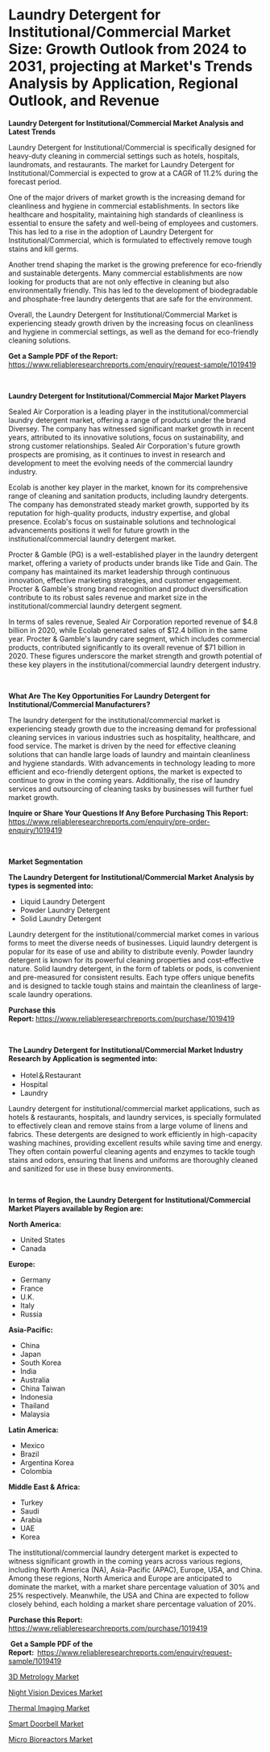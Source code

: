 <p><h1>Laundry Detergent for Institutional/Commercial Market Size: Growth Outlook from 2024 to 2031, projecting at Market's Trends Analysis by Application, Regional Outlook, and Revenue</h1></p><p><strong>Laundry Detergent for Institutional/Commercial Market Analysis and Latest Trends</strong></p>
<p><p>Laundry Detergent for Institutional/Commercial is specifically designed for heavy-duty cleaning in commercial settings such as hotels, hospitals, laundromats, and restaurants. The market for Laundry Detergent for Institutional/Commercial is expected to grow at a CAGR of 11.2% during the forecast period. </p><p>One of the major drivers of market growth is the increasing demand for cleanliness and hygiene in commercial establishments. In sectors like healthcare and hospitality, maintaining high standards of cleanliness is essential to ensure the safety and well-being of employees and customers. This has led to a rise in the adoption of Laundry Detergent for Institutional/Commercial, which is formulated to effectively remove tough stains and kill germs.</p><p>Another trend shaping the market is the growing preference for eco-friendly and sustainable detergents. Many commercial establishments are now looking for products that are not only effective in cleaning but also environmentally friendly. This has led to the development of biodegradable and phosphate-free laundry detergents that are safe for the environment.</p><p>Overall, the Laundry Detergent for Institutional/Commercial Market is experiencing steady growth driven by the increasing focus on cleanliness and hygiene in commercial settings, as well as the demand for eco-friendly cleaning solutions.</p></p>
<p><strong>Get a Sample PDF of the Report:&nbsp;</strong> <a href="https://www.reliableresearchreports.com/enquiry/request-sample/1019419">https://www.reliableresearchreports.com/enquiry/request-sample/1019419</a></p>
<p>&nbsp;</p>
<p><strong>Laundry Detergent for Institutional/Commercial Major Market Players</strong></p>
<p><p>Sealed Air Corporation is a leading player in the institutional/commercial laundry detergent market, offering a range of products under the brand Diversey. The company has witnessed significant market growth in recent years, attributed to its innovative solutions, focus on sustainability, and strong customer relationships. Sealed Air Corporation's future growth prospects are promising, as it continues to invest in research and development to meet the evolving needs of the commercial laundry industry.</p><p>Ecolab is another key player in the market, known for its comprehensive range of cleaning and sanitation products, including laundry detergents. The company has demonstrated steady market growth, supported by its reputation for high-quality products, industry expertise, and global presence. Ecolab's focus on sustainable solutions and technological advancements positions it well for future growth in the institutional/commercial laundry detergent market.</p><p>Procter & Gamble (PG) is a well-established player in the laundry detergent market, offering a variety of products under brands like Tide and Gain. The company has maintained its market leadership through continuous innovation, effective marketing strategies, and customer engagement. Procter & Gamble's strong brand recognition and product diversification contribute to its robust sales revenue and market size in the institutional/commercial laundry detergent segment.</p><p>In terms of sales revenue, Sealed Air Corporation reported revenue of $4.8 billion in 2020, while Ecolab generated sales of $12.4 billion in the same year. Procter & Gamble's laundry care segment, which includes commercial products, contributed significantly to its overall revenue of $71 billion in 2020. These figures underscore the market strength and growth potential of these key players in the institutional/commercial laundry detergent industry.</p></p>
<p>&nbsp;</p>
<p><strong>What Are The Key Opportunities For Laundry Detergent for Institutional/Commercial Manufacturers?</strong></p>
<p><p>The laundry detergent for the institutional/commercial market is experiencing steady growth due to the increasing demand for professional cleaning services in various industries such as hospitality, healthcare, and food service. The market is driven by the need for effective cleaning solutions that can handle large loads of laundry and maintain cleanliness and hygiene standards. With advancements in technology leading to more efficient and eco-friendly detergent options, the market is expected to continue to grow in the coming years. Additionally, the rise of laundry services and outsourcing of cleaning tasks by businesses will further fuel market growth.</p></p>
<p><strong>Inquire or Share Your Questions If Any Before Purchasing This Report:</strong> <a href="https://www.reliableresearchreports.com/enquiry/pre-order-enquiry/1019419">https://www.reliableresearchreports.com/enquiry/pre-order-enquiry/1019419</a></p>
<p>&nbsp;</p>
<p><strong>Market Segmentation</strong></p>
<p><strong>The Laundry Detergent for Institutional/Commercial Market Analysis by types is segmented into:</strong></p>
<p><ul><li>Liquid Laundry Detergent</li><li>Powder Laundry Detergent</li><li>Solid Laundry Detergent</li></ul></p>
<p><p>Laundry detergent for the institutional/commercial market comes in various forms to meet the diverse needs of businesses. Liquid laundry detergent is popular for its ease of use and ability to distribute evenly. Powder laundry detergent is known for its powerful cleaning properties and cost-effective nature. Solid laundry detergent, in the form of tablets or pods, is convenient and pre-measured for consistent results. Each type offers unique benefits and is designed to tackle tough stains and maintain the cleanliness of large-scale laundry operations.</p></p>
<p><strong>Purchase this Report:&nbsp;</strong><a href="https://www.reliableresearchreports.com/purchase/1019419">https://www.reliableresearchreports.com/purchase/1019419</a></p>
<p>&nbsp;</p>
<p><strong>The Laundry Detergent for Institutional/Commercial Market Industry Research by Application is segmented into:</strong></p>
<p><ul><li>Hotel＆Restaurant</li><li>Hospital</li><li>Laundry</li></ul></p>
<p><p>Laundry detergent for institutional/commercial market applications, such as hotels & restaurants, hospitals, and laundry services, is specially formulated to effectively clean and remove stains from a large volume of linens and fabrics. These detergents are designed to work efficiently in high-capacity washing machines, providing excellent results while saving time and energy. They often contain powerful cleaning agents and enzymes to tackle tough stains and odors, ensuring that linens and uniforms are thoroughly cleaned and sanitized for use in these busy environments.</p></p>
<p>&nbsp;</p>
<p><strong>In terms of Region, the Laundry Detergent for Institutional/Commercial Market Players available by Region are:</strong></p>
<p>
    <p> <strong> North America: </strong>
        <ul>
            <li>United States</li>
            <li>Canada</li>
        </ul>
        </p> 
    <p> <strong> Europe: </strong>
        <ul>
            <li>Germany</li>
            <li>France</li>
            <li>U.K.</li>
            <li>Italy</li>
            <li>Russia</li>
        </ul>
        </p> 
    <p> <strong> Asia-Pacific: </strong>
        <ul>
            <li>China</li>
            <li>Japan</li>
            <li>South Korea</li>
            <li>India</li>
            <li>Australia</li>
            <li>China Taiwan</li>
            <li>Indonesia</li>
            <li>Thailand</li>
            <li>Malaysia</li>
        </ul>
        </p> 
    <p> <strong> Latin America: </strong>
        <ul>
            <li>Mexico</li>
            <li>Brazil</li>
            <li>Argentina Korea</li>
            <li>Colombia</li>
        </ul>
        </p> 
    <p> <strong> Middle East & Africa: </strong>
        <ul>
            <li>Turkey</li>
            <li>Saudi</li>
            <li>Arabia</li>
            <li>UAE</li>
            <li>Korea</li>
        </ul>
    </p>
    </p>
<p><p>The institutional/commercial laundry detergent market is expected to witness significant growth in the coming years across various regions, including North America (NA), Asia-Pacific (APAC), Europe, USA, and China. Among these regions, North America and Europe are anticipated to dominate the market, with a market share percentage valuation of 30% and 25% respectively. Meanwhile, the USA and China are expected to follow closely behind, each holding a market share percentage valuation of 20%.</p></p>
<p><strong>Purchase this Report: </strong><a href="https://www.reliableresearchreports.com/purchase/1019419">https://www.reliableresearchreports.com/purchase/1019419</a></p>
<p>&nbsp;<strong>Get a Sample PDF of the Report:&nbsp;&nbsp;</strong><a href="https://www.reliableresearchreports.com/enquiry/request-sample/1019419">https://www.reliableresearchreports.com/enquiry/request-sample/1019419</a></p>
<p><strong></strong></p>
<p><p><a href="https://medium.com/p/e6d7294322b3/edit">3D Metrology Market</a></p><p><a href="https://medium.com/p/a475a0ca4391/edit">Night Vision Devices Market</a></p><p><a href="https://medium.com/p/99f8133c8b7a/edit">Thermal Imaging Market</a></p><p><a href="https://medium.com/p/ff060e7ab995/edit">Smart Doorbell Market</a></p><p><a href="https://medium.com/p/5734659e8fca/edit">Micro Bioreactors Market</a></p></p>